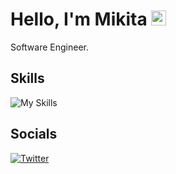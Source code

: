 # Hello, I'm Mikita <img src="https://user-images.githubusercontent.com/1303154/88677602-1635ba80-d120-11ea-84d8-d263ba5fc3c0.gif" width="24px" alt="hi">

Software Engineer.

## Skills

![My Skills](https://skillicons.dev/icons?i=angular,react,nextjs,nodejs,nwrl,typescript,html,css,sass,jest,md,tailwind,vercel,vite,vscode)

## Socials

[![Twitter](https://skillicons.dev/icons?i=linkedin)](https://www.linkedin.com/in/mikita-himpel-950088147/)
